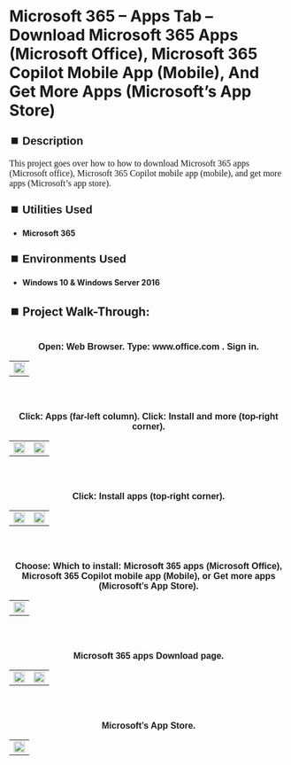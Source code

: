 <h1>Microsoft 365 – Apps Tab – Download Microsoft 365 Apps (Microsoft Office), Microsoft 365 Copilot Mobile App (Mobile), And Get More Apps (Microsoft’s App Store)</h1>


<h2 style="font-family: Arial, sans-serif; font-size: 20px; font-weight: bold; margin-top: 24px; margin-bottom: 12px;">
⏹️ Description</h2>

<p style="font-family: Georgia, serif; font-size: 16px; margin-top: 12px; margin-bottom: 12px;">
This project goes over how to how to download Microsoft 365 apps (Microsoft office), Microsoft 365 Copilot mobile app (mobile), and get more apps (Microsoft’s app store).
</b>



<h2 style="font-family: Arial, sans-serif; font-size: 20px; font-weight: bold; margin-top: 24px; margin-bottom: 12px;">
⏹️ Utilities Used</h2>
  
<p style="font-family: Georgia, serif; font-size: 16px; margin-top: 12px; margin-bottom: 12px;">
 
 - <b>Microsoft 365</b>



<h2 style="font-family: Arial, sans-serif; font-size: 20px; font-weight: bold; margin-top: 24px; margin-bottom: 12px;"> 
⏹️ Environments Used </h2>

<p style="font-family: Georgia, serif; font-size: 16px; margin-top: 12px; margin-bottom: 12px;">
 
- <b>Windows 10 & Windows Server 2016</b>



<h2 style="font-family: Arial, sans-serif; font-size: 20px; font-weight: bold; margin-top: 24px; margin-bottom: 12px;"> 
<h2>
⏹️ Project Walk-Through:</h2>
 <br/>

<div style="text-align:center;">
  <span style="font-family: Arial, sans-serif; font-size: 16px;"><b>Open: Web Browser.  Type: www.office.com  .  Sign in.</b></span>  
<br/>

<table>
  <tr>
    <td><img src="https://imgur.com/ZSkf8SE.png" height="100%" width="100%" /></td>
  </tr>
</table>

<br /><br />


<div style="text-align:center;">
  <span style="font-family: Arial, sans-serif; font-size: 16px;"><b>Click: Apps (far-left column).  Click: Install and more (top-right corner).</b></span>  
<br/>

<table>
  <tr>
    <td><img src="https://imgur.com/dqcuPfL.png" height="100%" width="100%" /></td>
    <td><img src="https://imgur.com/2vUzgNu.png" height="100%" width="100%" /></td>
  </tr>
</table>

<br /><br />


<div style="text-align:center;">
  <span style="font-family: Arial, sans-serif; font-size: 16px;"><b>Click: Install apps (top-right corner).</b></span>  
<br/>

<table>
  <tr>
    <td><img src="https://imgur.com/pwLFZC9.png" height="100%" width="100%" /></td>
    <td><img src="https://imgur.com/8aWlMND.png" height="100%" width="100%" /></td>
  </tr>
</table>

<br /><br />


<div style="text-align:center;">
  <span style="font-family: Arial, sans-serif; font-size: 16px;"><b>Choose: Which to install: Microsoft 365 apps (Microsoft Office), Microsoft 365 Copilot mobile app (Mobile), or Get more apps (Microsoft’s App Store).</b></span>  
<br/>

<table>
  <tr>
    <td><img src="https://imgur.com/FpSTRFk.png" height="100%" width="100%" /></td>
  </tr>
</table>

<br /><br />


<div style="text-align:center;">
  <span style="font-family: Arial, sans-serif; font-size: 16px;"><b>Microsoft 365 apps Download page.</b></span>  
<br/>

<table>
  <tr>
    <td><img src="https://imgur.com/o1hpxHg.png" height="100%" width="100%" /></td>
    <td><img src="https://imgur.com/Maw7n9d.png" height="100%" width="100%" /></td>
  </tr>
</table>

<br /><br />


<div style="text-align:center;">
  <span style="font-family: Arial, sans-serif; font-size: 16px;"><b>Microsoft’s App Store.</b></span>  
<br/>

<table>
  <tr>
    <td><img src="https://imgur.com/ORR96YQ.png" height="100%" width="100%" /></td>
  </tr>
</table>

<br /><br />
